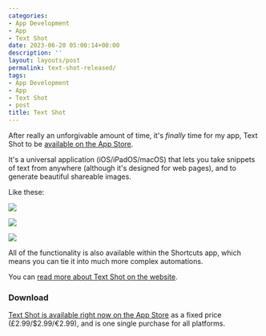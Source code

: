 ```yaml
---
categories:
- App Development
- App
- Text Shot
date: 2023-06-20 05:00:14+00:00
description: ''
layout: layouts/post
permalink: text-shot-released/
tags:
- App Development
- App
- Text Shot
- post
title: Text Shot
---
```


After really an unforgivable amount of time, it's _finally_ time for my app, Text Shot to be [available on the App Store](https://apps.apple.com/us/app/text-shot/id6450152342).

It's a universal application (iOS/iPadOS/macOS) that lets you take snippets of text from anywhere (although it's designed for web pages), and to generate beautiful shareable images.

Like these:

<p><img src="https://cdn.chrishannah.me/images/2023/06/PNG-image.png" style="max-width: 400px;"></p>

<p><img src="https://cdn.chrishannah.me/images/size/w1600/2023/06/PNG-image-1.png" style="max-width: 600px;"></p>

<p><img src="https://cdn.chrishannah.me/images/2023/06/PNG-image-2.png" style="max-width: 200px;"></p>

All of the functionality is also available within the Shortcuts app, which means you can tie it into much more complex automations.

You can [read more about Text Shot on the website](https://chrishannah.me/text-shot/).

### Download

[Text Shot is available right now on the App Store](https://apps.apple.com/us/app/text-shot/id6450152342) as a fixed price (£2.99/$2.99/€2.99), and is one single purchase for all platforms.